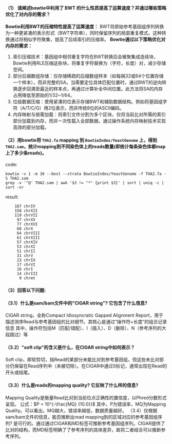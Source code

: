 #### （1） 请阐述bowtie中利用了 BWT 的什么性质提高了运算速度？并通过哪些策略优化了对内存的需求？
**Bowtie利用BWT的压缩特性提高了运算速度：** 
BWT将原始参考基因组序列转换为一种更紧凑的表示形式（BWT字符串），同时保留序列的局部重复模式。这种转换通过将相似字符聚集，提高了后续索引的压缩率。
**Bowtie通过以下策略优化对内存的需求：**
1. 索引压缩技术：基因组中相邻重复字符在BWT转换后会被聚集成连续块，Bowtie利用RLE压缩这些块，将重复字符替换为（字符，长度）对，减少存储空间。
2. 部分后缀数组存储：仅存储稀疏的后缀数组样本（如每隔32或64个位置存储一个样本），而非完整的SA。当需要定位具体匹配位置时，通过BWT的逆向转换逐步回溯至最近的样本点，再通过计算补全中间位置。此方法将SA的内存占用降低至原始的1/32~1/64。
3. 位级数据压缩：使用紧凑的位表示存储BWT和辅助数据结构。例如将基因组字符（A/T/C/G）用2位表示，而非传统8位的ASCII编码。
4. 内存映射与按需加载：将索引文件分割为多个区块，仅将当前比对所需的索引部分加载到内存，而非一次性载入全部数据。通过操作系统内存映射技术实现高效的部分加载。
#### （2）用bowtie将 `THA2.fa` mapping 到 `BowtieIndex/YeastGenome` 上，得到 `THA2.sam`，统计mapping到不同染色体上的reads数量(即统计每条染色体都map上了多少条reads)。
code:
```
bowtie -v 1 -m 10 --best --strata BowtieIndex/YeastGenome -f THA2.fa -S THA2.sam
grep -v '^@' THA2.sam | awk '$3 != "*" {print $3}' | sort | uniq -c | sort -nr
```
result:
```
    187 chrIV
    158 chrXII
    119 chrVII
     97 chrXV
     77 chrXVI
     68 chrX
     64 chrVIII
     61 chrXIII
     57 chrXIV
     53 chrXI
     51 chrII
     31 chrV
     23 chrIX
     17 chrVI
     16 chrI
     14 chrIII
      9 chrmt
```
#### （3）回答以下问题:
#### （3.1）什么是sam/bam文件中的"CIGAR string"? 它包含了什么信息?
CIGAR string，全称Compact Idiosyncratic Gapped Alignment Report，用于描述测序Read与参考基因组的比对细节。其核心是通过“操作符+长度”的组合记录信息
其中，操作符包括M（匹配/错配）、I（插入）、D（删除）、N（参考序列的大段跳过）等
#### （3.2）"soft clip"的含义是什么，在CIGAR string中如何表示？
Soft clip，即软剪切，指Read的某部分未能比对到参考基因组，但这些未比对部分仍保留在Read序列中（未被切除）。在CIGAR中通过S标记，通常出现在Read的开头或结尾。
#### （3.3）什么是reads的mapping quality? 它反映了什么样的信息?
Mapping Quality是衡量Read比对到当前位点正确性的置信度，以Phred分数形式呈现。
公式：$P = 10^{-\frac{MQ} {10.0}}$
其中，P为错误率，MQ为Mapping Quality。可以看出，MQ越大，错误率越低，数据质量越好。
（3.4）仅根据sam/bam文件的信息，能否推断出read mapping到的区域对应的参考基因组序列? 
是可行的。通过通过CIGAR和MD标签可推断参考基因组序列。CIGAR提供了比对的结构，而MD标签明确了了参考序列的具体差异，故将二者结合可以推断参考序列。